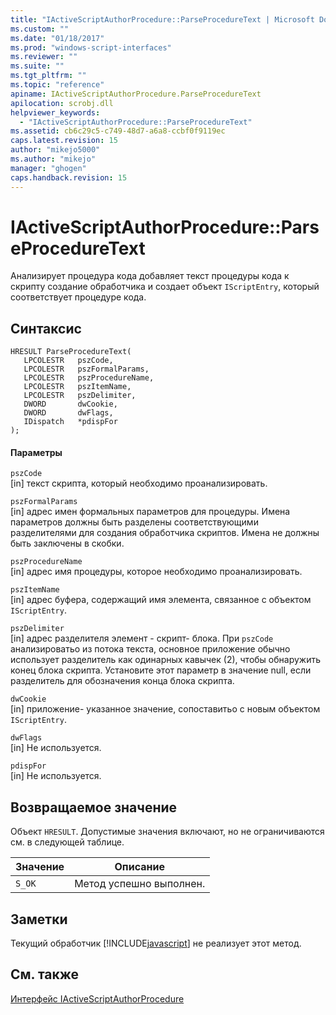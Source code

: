 ```yaml
---
title: "IActiveScriptAuthorProcedure::ParseProcedureText | Microsoft Docs"
ms.custom: ""
ms.date: "01/18/2017"
ms.prod: "windows-script-interfaces"
ms.reviewer: ""
ms.suite: ""
ms.tgt_pltfrm: ""
ms.topic: "reference"
apiname: IActiveScriptAuthorProcedure.ParseProcedureText
apilocation: scrobj.dll
helpviewer_keywords: 
  - "IActiveScriptAuthorProcedure::ParseProcedureText"
ms.assetid: cb6c29c5-c749-48d7-a6a8-ccbf0f9119ec
caps.latest.revision: 15
author: "mikejo5000"
ms.author: "mikejo"
manager: "ghogen"
caps.handback.revision: 15
---
```

# IActiveScriptAuthorProcedure::ParseProcedureText
Анализирует процедура кода добавляет текст процедуры кода к скрипту создание обработчика и создает объект `IScriptEntry`, который соответствует процедуре кода.  
  
## Синтаксис  
  
```  
HRESULT ParseProcedureText(  
   LPCOLESTR   pszCode,  
   LPCOLESTR   pszFormalParams,  
   LPCOLESTR   pszProcedureName,  
   LPCOLESTR   pszItemName,  
   LPCOLESTR   pszDelimiter,  
   DWORD       dwCookie,  
   DWORD       dwFlags,  
   IDispatch   *pdispFor  
);  
```  
  
#### Параметры  
 `pszCode`  
 \[in\] текст скрипта, который необходимо проанализировать.  
  
 `pszFormalParams`  
 \[in\] адрес имен формальных параметров для процедуры.  Имена параметров должны быть разделены соответствующими разделителями для создания обработчика скриптов.  Имена не должны быть заключены в скобки.  
  
 `pszProcedureName`  
 \[in\] адрес имя процедуры, которое необходимо проанализировать.  
  
 `pszItemName`  
 \[in\] адрес буфера, содержащий имя элемента, связанное с объектом `IScriptEntry`.  
  
 `pszDelimiter`  
 \[in\] адрес разделителя элемент \- скрипт\- блока.  При `pszCode` анализироватьо из потока текста, основное приложение обычно использует разделитель как одинарных кавычек \(2\), чтобы обнаружить конец блока скрипта.  Установите этот параметр в значение null, если разделитель для обозначения конца блока скрипта.  
  
 `dwCookie`  
 \[in\] приложение\- указанное значение, сопоставитьо с новым объектом `IScriptEntry`.  
  
 `dwFlags`  
 \[in\] Не используется.  
  
 `pdispFor`  
 \[in\] Не используется.  
  
## Возвращаемое значение  
 Объект `HRESULT`.  Допустимые значения включают, но не ограничиваются см. в следующей таблице.  
  
|Значение|Описание|  
|--------------|--------------|  
|`S_OK`|Метод успешно выполнен.|  
  
## Заметки  
 Текущий обработчик [!INCLUDE[javascript](../../javascript/includes/javascript-md.md)] не реализует этот метод.  
  
## См. также  
 [Интерфейс IActiveScriptAuthorProcedure](../../winscript/reference/iactivescriptauthorprocedure-interface.md)